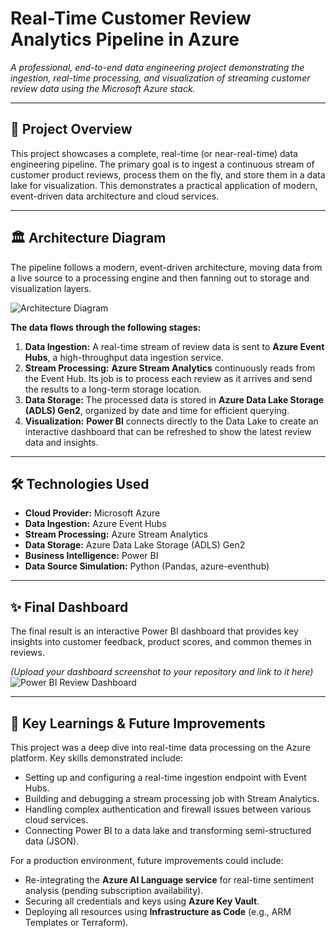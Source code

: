 # Real-Time Customer Review Analytics Pipeline in Azure

*A professional, end-to-end data engineering project demonstrating the ingestion, real-time processing, and visualization of streaming customer review data using the Microsoft Azure stack.*

---

## 📖 Project Overview
This project showcases a complete, real-time (or near-real-time) data engineering pipeline. The primary goal is to ingest a continuous stream of customer product reviews, process them on the fly, and store them in a data lake for visualization. This demonstrates a practical application of modern, event-driven data architecture and cloud services.

---

## 🏛️ Architecture Diagram
The pipeline follows a modern, event-driven architecture, moving data from a live source to a processing engine and then fanning out to storage and visualization layers.


![Architecture Diagram]([link_to_your_architecture_diagram.png](https://github.com/NaranBhusal/Azure-Real-Time-Analytics-Pipeline/blob/5f566b7fd7c28fca03bbc3a815e47906a52b8914/raw.png))

**The data flows through the following stages:**
1.  **Data Ingestion:** A real-time stream of review data is sent to **Azure Event Hubs**, a high-throughput data ingestion service.
2.  **Stream Processing:** **Azure Stream Analytics** continuously reads from the Event Hub. Its job is to process each review as it arrives and send the results to a long-term storage location.
3.  **Data Storage:** The processed data is stored in **Azure Data Lake Storage (ADLS) Gen2**, organized by date and time for efficient querying.
4.  **Visualization:** **Power BI** connects directly to the Data Lake to create an interactive dashboard that can be refreshed to show the latest review data and insights.

---

## 🛠️ Technologies Used
* **Cloud Provider:** Microsoft Azure
* **Data Ingestion:** Azure Event Hubs
* **Stream Processing:** Azure Stream Analytics
* **Data Storage:** Azure Data Lake Storage (ADLS) Gen2
* **Business Intelligence:** Power BI
* **Data Source Simulation:** Python (Pandas, azure-eventhub)

---

## ✨ Final Dashboard
The final result is an interactive Power BI dashboard that provides key insights into customer feedback, product scores, and common themes in reviews.

*(Upload your dashboard screenshot to your repository and link to it here)*
![Power BI Review Dashboard](link_to_your_dashboard_screenshot.png)

---

## 🚀 Key Learnings & Future Improvements
This project was a deep dive into real-time data processing on the Azure platform. Key skills demonstrated include:
* Setting up and configuring a real-time ingestion endpoint with Event Hubs.
* Building and debugging a stream processing job with Stream Analytics.
* Handling complex authentication and firewall issues between various cloud services.
* Connecting Power BI to a data lake and transforming semi-structured data (JSON).

For a production environment, future improvements could include:
* Re-integrating the **Azure AI Language service** for real-time sentiment analysis (pending subscription availability).
* Securing all credentials and keys using **Azure Key Vault**.
* Deploying all resources using **Infrastructure as Code** (e.g., ARM Templates or Terraform).
